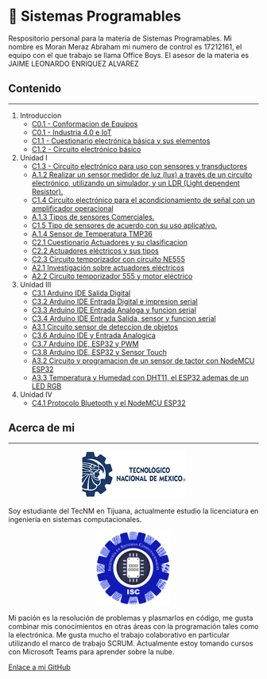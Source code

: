# :book: Sistemas Programables

Respositorio personal para la materia de Sistemas Programables.
Mi nombre es Moran Meraz Abraham mi numero de control es 17212161, el equipo con el que trabajo se llama Office Boys.
El asesor de la materia es JAIME LEONARDO ENRIQUEZ ALVAREZ

## Contenido

___

1. Introduccion
    - [C0.1 - Conformacion de Equipos](blog/C0.1_MoranMerazAbraham_3.md)
    - [C0.1 - Industria 4.0 e IoT](blog/C0.2_MoranMerazAbraham_3.md)
    - [C1.1 - Cuestionario electrónica básica y sus elementos](blog/C1.1_MoranMerazAbraham_3.md)
    - [C1.2 - Circuito electrónico básico](blog/C1.2_MoranMerazAbraham_3.md)
2. Unidad I
    - [C1.3 - Circuito electrónico para uso con sensores y transductores](blog/C1.3_MoranMerazAbraham_3.md)
    - [A.1.2 Realizar un sensor medidor de luz (lux) a través de un circuito electrónico, utilizando un simulador, y un LDR (Light dependent Resistor).](blog/A1.2_MoranMerazAbraham_OfficeBoys.md)
    - [C1.4 Circuito electrónico para el acondicionamiento de señal con un amplificador operacional ](blog/C1.4_MoranMerazAbraham_OfficeBoys.md)
    - [A.1.3 Tipos de sensores Comerciales.](blog/A1.3_MoranMerazAbraham_OfficeBoys.md)
    - [C1.5 Tipo de sensores de acuerdo con su uso aplicativo.](blog/C1.5_MoranMerazAbraham_OfficeBoys.md)
    - [A.1.4 Sensor de Temperatura TMP36](blog/A1.4_MoranMerazAbraham_OfficeBoys.md)
    - [C2.1 Cuestionario Actuadores y su clasificacion](blog/C2.1_MoranMerazAbraham_OfficeBoys.md)
    - [C2.2 Actuadores eléctricos y sus tipos](blog/C2.2_MoranMerazAbraham_OfficeBoys.md)
    - [C2.3 Circuito temporizador con circuito NE555](blog/C2.3_MoranMerazAbraham_OfficeBoys.md)
    - [A2.1 Investigación sobre actuadores eléctricos](blog/A2.1_MoranMerazAbraham_OfficeBoys.md)
    - [A2.2 Circuito temporizador 555 y motor eléctrico](blog/A2.2_MoranMerazAbraham_OfficeBoys.md)
3. Unidad III
    - [C3.1 Arduino IDE Salida Digital](blog/C3.1_MoranMerazAbraham_OfficeBoys.md)
    - [C3.2 Arduino IDE Entrada Digital e impresion serial](blog/C3.2_MoranMerazAbraham_OfficeBoys.md)
    - [C3.3 Arduino IDE Entrada Analoga y funcion serial](blog/C3.3_MoranMerazAbraham_OfficeBoys.md)
    - [C3.4 Arduino IDE Entrada Salida, sensor y funcion serial](blog/C3.4_MoranMerazAbraham_OfficeBoys.md)
    - [A3.1 Circuito sensor de deteccion de objetos](blog/A3.1_MoranMerazAbraham_OfficeBoys.md)
    - [C3.6 Arduino IDE y Entrada Analogica](blog/C3.6_MoranMerazAbraham_OfficeBoys.md)
    - [C3.7 Arduino IDE, ESP32 y PWM](blog/C3.7_MoranMerazAbraham_OfficeBoys.md)
    - [C3.8 Arduino IDE, ESP32 y Sensor Touch](blog/C3.8_MoranMerazAbraham_OfficeBoys.md)
    - [A3.2 Circuito y programacion de un sensor de tactor con NodeMCU ESP32](blog/A3.2_ESP32_OfficeBoys.md)
    - [A3.3 Temperatura y Humedad con DHT11, el ESP32 ademas de un LED RGB](blog/A3.3_ESP32_SensorTemperatura_DHT11.md)
4. Unidad IV
    - [C4.1  Protocolo Bluetooth y el NodeMCU ESP32](blog/C4.1_MoranMerazAbraham_OfficeBoys.md)

## Acerca de mi

___
<p align="center"> 
    <img alt="Logo TecNM" src="/img/pleca_tecnm.jpg">    
</p>
Soy estudiante del TecNM en Tijuana, actualmente estudio la licenciatura en ingeniería en sistemas computacionales.
<p align="center"> 
    <img alt="Logo ISC" src="/img/Carrera.png" width=150 height=150>    
</p>
Mi pación es la resolución de problemas y plasmarlos en código, me gusta combinar mis conocimientos en otras áreas con la programación tales como la electrónica.
Me gusta mucho el trabajo colaborativo en particular utilizando el marco de trabajo SCRUM.
Actualmente estoy tomando cursos con Microsoft Teams para aprender sobre la nube.

[Enlace a mi GitHub](https://github.com/Abr06/Sistemas_Prog.git)